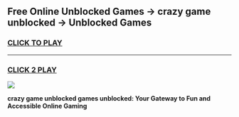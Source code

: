
## Free Online Unblocked Games → crazy game unblocked → Unblocked Games
<h3>
<a href="https://premium.freeplayer.one?title=crazy_game_unblocked&ref=21F">CLICK TO PLAY</a></h3>
<hr>

<h3>
<a href="https://premium.freeplayer.one?title=crazy_game_unblocked&ref=21F">CLICK 2 PLAY</a>
  
</h3>

<a href="https://premium.freeplayer.one?title=crazy_game_unblocked&ref=21F/"><img src="https://clearcache.store/games.png"></a>


**crazy game unblocked games unblocked: Your Gateway to Fun and Accessible Online Gaming**

